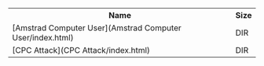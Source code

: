 <table>
<tr><th>Name</th><th>Size</th></tr>
<tr><td>[Amstrad Computer User](Amstrad Computer User/index.html)</td><td>DIR</td></tr>
<tr><td>[CPC Attack](CPC Attack/index.html)</td><td>DIR</td></tr>
</table>
